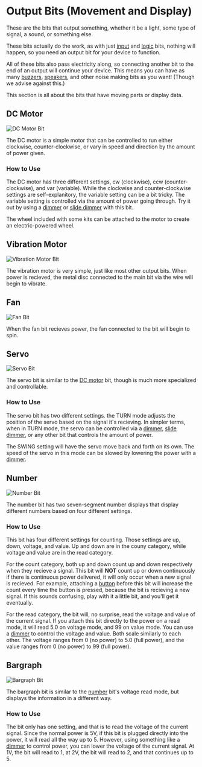 # Output Bits (Movement and Display)

These are the bits that output something, whether it be a light, some type of signal, a sound, or something else.

These bits actually do the work, as with just [input](/input-so) and [logic](/wire-dl) bits, nothing will happen, so you need an output bit for your device to function.

All of these bits also pass electricity along, so connecting another bit to the end of an output will continue your device. This means you can have as many [buzzers](/output-ls/#buzzer), [speakers](/output-ls/#speaker), and other noise making bits as you want! (Though we advise against this.)

This section is all about the bits that have moving parts or display data.

## DC Motor

![DC Motor Bit](https://cdn.shopify.com/s/files/1/1494/3290/products/DC_Motor_d_top_1512x.jpg?v=1571439468)

The DC motor is a simple motor that can be controlled to run either clockwise, counter-clockwise, or vary in speed and direction by the amount of power given.

### How to Use

The DC motor has three different settings, cw (clockwise), ccw (counter-clockwise), and var (variable). While the clockwise and counter-clockwise settings are self-explanitory, the variable setting can be a bit tricky. The variable setting is controlled via the amount of power going through. Try it out by using a [dimmer](/input-sw/#dimmer) or [slide dimmer](/input-sw/#slide-dimmer) with this bit.

The wheel included with some kits can be attached to the motor to create an electric-powered wheel.

## Vibration Motor

![Vibration Motor Bit](https://i.shgcdn.com/9a0f7dbb-b884-40a3-93c0-ab3685f9435d/-/format/auto/-/preview/3000x3000/-/quality/lighter/)

The vibration motor is very simple, just like most other output bits. When power is recieved, the metal disc connected to the main bit via the wire will begin to vibrate.

## Fan

![Fan Bit](https://i.shgcdn.com/ef1a70fd-e06a-4fd2-b89b-babc0a3548d1/-/format/auto/-/preview/3000x3000/-/quality/lighter/)

When the fan bit recieves power, the fan connected to the bit will begin to spin.

## Servo

![Servo Bit](https://i.shgcdn.com/26dca3cf-b741-44dc-9851-d0b6f8ab8020/-/format/auto/-/preview/3000x3000/-/quality/lighter/)

The servo bit is similar to the [DC motor](#dc-motor) bit, though is much more specialized and controllable.

### How to Use

The servo bit has two different settings. the TURN mode adjusts the position of the servo based on the signal it's recieving. In simpler terms, when in TURN mode, the servo can be controlled via a [dimmer](/#input-sw/#dimmer), [slide dimmer](/input-sw/#slide-dimmer), or any other bit that controls the amount of power.

The SWING setting will have the servo move back and forth on its own. The speed of the servo in this mode can be slowed by lowering the power with a [dimmer](/input-sw/#dimmer).

## Number

![Number Bit](https://i.shgcdn.com/6fdac1e9-13ca-4869-b089-e70ae159ba33/-/format/auto/-/preview/3000x3000/-/quality/lighter/)

The number bit has two seven-segment number displays that display different numbers based on four different settings.

### How to Use

This bit has four different settings for counting. Those settings are up, down, voltage, and value. Up and down are in the couny category, while voltage and value are in the read category.

For the count category, both up and down count up and down respectively when they recieve a signal. This bit will **NOT** count up or down continuously if there is continuous power delivered, it will only occur when a new signal is recieved.
For example, attaching a [button](/input-sw/#button) before this bit will increase the count every time the button is pressed, because the bit is recieving a new signal. If this sounds confusing, play with it a little bit, and you'll get it eventually.

For the read category, the bit will, no surprise, read the voltage and value of the current signal. If you attach this bit directly to the power on a read mode, it will read 5.0 on voltage mode, and 99 on value mode.
You can use a [dimmer](/input-sw/#dimmer) to control the voltage and value. Both scale similarly to each other. The voltage ranges from 0 (no power) to 5.0 (full power), and the value ranges from 0 (no power) to 99 (full power).

## Bargraph

![Bargraph Bit](https://i.shgcdn.com/8a84cbad-787b-4535-8acc-14e7575455fc/-/format/auto/-/preview/3000x3000/-/quality/lighter/)

The bargraph bit is similar to the [number](#number) bit's voltage read mode, but displays the information in a different way.

### How to Use

The bit only has one setting, and that is to read the voltage of the current signal. Since the normal power is 5V, if this bit is plugged directly into the power, it will read all the way up to 5. However, using something like a [dimmer](/input-sw/#dimmer) to control power, you can lower the voltage of the current signal. At 1V, the bit will read to 1, at 2V, the bit will read to 2, and that continues up to 5.
